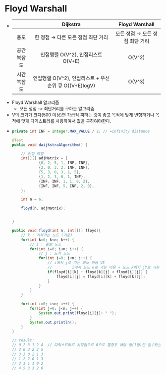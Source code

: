 # Floyd Warshall
* ||Dijkstra|Floyd Warshall|
  |:--:|:--:|:--:|
  |용도|한 정점 → 다른 모든 정점 최단 거리|모든 정점 → 모든 정점 최단 거리|
  |공간복잡도|인접행렬 O(V^2), 인접리스트 O(V+E)|O(V^2)|
  |시간복잡도|인접행렬 O(V^2), 인접리스트 + 우선순위 큐 O((V+E)logV)|O(V^3)|
* Floyd Warshall 알고리즘
  * 모든 정점 -> 최단거리를 구하는 알고리즘
* V의 크기가 크다(500 이상)면 가급적 피하는 것이 좋고 목적에 맞게 변형하거나 목적에 맞게 다익스트라를 사용하여서 값을 구하여야한다.
* ```java
  private int INF = Integer.MAX_VALUE / 2; // =infinity distance

  @Test
  public void daijkstraAlgorithm() {

      // 인접 행렬
      int[][] adjMatrix = {
              {0, 2, 5, 1, INF, INF},
              {2, 0, 3, 2, INF, INF},
              {5, 3, 0, 3, 1, 5},
              {1, 2, 3, 0, 1, INF},
              {INF, INF, 1, 1, 0, 2},
              {INF, INF, 5, INF, 2, 0},
      };

      int n = 6;

      floyd(n, adjMatrix);


  }

  public void floyd(int n, int[][] floyd){
      // k : 거쳐가는 노드 (기준)
      for(int k=0; k<n; k++) {
          // i : 출발 노드
          for(int i=0; i<n; i++) {
              // j : 도착 노드
              for(int j=0; j<n; j++) {
                  // i에서 j로 가는 최소 비용 VS
                  //         i에서 노드 k로 가는 비용 + 노드 k에서 jY로 가는 비용
                  if(floyd[i][k] + floyd[k][j] < floyd[i][j]) {
                      floyd[i][j] = floyd[i][k] + floyd[k][j];
                  }
              }
          }
      }

      for(int i=0; i<n; i++) {
          for(int j=0; j<n; j++) {
              System.out.print(floyd[i][j]+ " ");
          }
          System.out.println();
      }
  }
  
  // result:
  // 0 2 3 1 2 4  // 다익스트라로 시작점으로 0으로 할경우 해당 행(1행)만 알수있는데 플로이드 와샬은 모든행의 최단거리를 알수있다.
  // 2 0 3 2 3 5 
  // 3 3 0 2 1 3 
  // 1 2 2 0 1 3 
  // 2 3 1 1 0 2 
  // 4 5 3 3 2 0 
    
    
